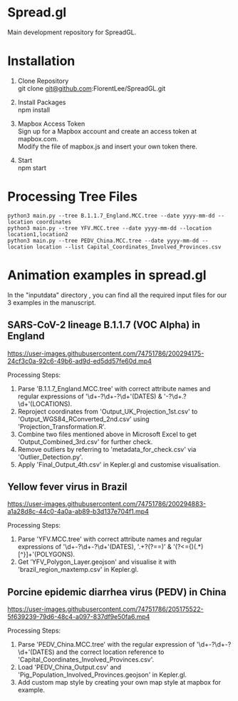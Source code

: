 # Spread.gl
Main development repository for SpreadGL.


# Installation
1. Clone Repository\
	git clone git@github.com:FlorentLee/SpreadGL.git

2. Install Packages\
	npm install

3. Mapbox Access Token\
Sign up for a Mapbox account and create an access token at mapbox.com.\
Modify the file of mapbox.js and insert your own token there.

4. Start\
	npm start

# Processing Tree Files
	python3 main.py --tree B.1.1.7_England.MCC.tree --date yyyy-mm-dd --location coordinates
	python3 main.py --tree YFV.MCC.tree --date yyyy-mm-dd --location location1,location2
	python3 main.py --tree PEDV_China.MCC.tree --date yyyy-mm-dd --location location --list Capital_Coordinates_Involved_Provinces.csv

# Animation examples in spread.gl

In the "inputdata" directory , you can find all the required input files for our 3 examples in the manuscript.

## SARS-CoV-2 lineage B.1.1.7 (VOC Alpha) in England

https://user-images.githubusercontent.com/74751786/200294175-24cf3c0a-92c6-49b6-ad9d-ed5dd57fe60d.mp4


Processing Steps:
1. Parse 'B.1.1.7_England.MCC.tree' with correct attribute names and regular expressions of '\d+-?\d+-?\d+'(DATES) & '-?\d+\.?\d+'(LOCATIONS).
2. Reproject coordinates from 'Output_UK_Projection_1st.csv' to 'Output_WGS84_RConverted_2nd.csv' using 'Projection_Transformation.R'.
3. Combine two files mentioned above in Microsoft Excel to get 'Output_Combined_3rd.csv' for further check.
4. Remove outliers by referring to 'metadata_for_check.csv' via 'Outlier_Detection.py'.
5. Apply 'Final_Output_4th.csv' in Kepler.gl and customise visualisation.

## Yellow fever virus in Brazil

https://user-images.githubusercontent.com/74751786/200294883-a1a28d8c-44c0-4a0a-ab89-b3d137e704f1.mp4


Processing Steps:
1. Parse 'YFV.MCC.tree' with correct attribute names and regular expressions of '\d+-?\d+-?\d+'(DATES), '.+?(?=\=)' & '(?<=\{)(.*)[^\}]+'(POLYGONS).
2. Get 'YFV_Polygon_Layer.geojson' and visualise it with 'brazil_region_maxtemp.csv' in Kepler.gl.

## Porcine epidemic diarrhea virus (PEDV) in China

https://user-images.githubusercontent.com/74751786/205175522-5f639239-79d6-48c4-a097-837df9e50fa6.mp4


Processing Steps:
1. Parse 'PEDV_China.MCC.tree' with the regular expression of '\d+-?\d+-?\d+'(DATES) and the correct location reference to 'Capital_Coordinates_Involved_Provinces.csv'.
2. Load 'PEDV_China_Output.csv' and 'Pig_Population_Involved_Provinces.geojson' in Kepler.gl.
3. Add custom map style by creating your own map style at mapbox for example.
